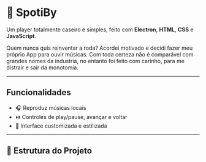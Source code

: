 # 🎵 SpotiBy

Um player totalmente caseiro e simples, feito com **Electron**, **HTML**, **CSS** e **JavaScript**.

Quem nunca quis reinventar a roda? Acordei motivado e decidi fazer meu próprio App para ouvir músicas. Com toda certeza não é comparável com grandes nomes da industria, no entanto foi feito com carinho, para me distrair e sair da monotomia. 

------------------------------------------------

##  Funcionalidades

- 🎧 Reproduz músicas locais  
- ⏯️ Controles de play/pause, avançar e voltar  
- 📀 Interface customizada e estilizada  

------------------------------------------------

## 🧩 Estrutura do Projeto

